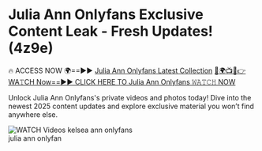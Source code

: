 # Julia Ann Onlyfans Exclusive Content Leak - Fresh Updates! (4z9e)

🔥 ACCESS NOW 🌍==►► <a href="https://tinyurl.com/3fjeunct" rel="nofollow">Julia Ann Onlyfans Latest Collection</a></h3>
[🔴🌍📺📱👉WA𝚃CH Now==►► CLICK HERE TO Julia Ann Onlyfans 𝚆𝙰𝚃𝙲𝙷 NOW](https://tinyurl.com/3fjeunct)

Unlock Julia Ann Onlyfans's private videos and photos today! Dive into the newest 2025 content updates and explore exclusive material you won’t find anywhere else.


<a href="https://tinyurl.com/3fjeunct" rel="nofollow" data-target="animated-image.originalLink"><img src="https://camo.githubusercontent.com/8a4f000d20f83aca3bf7ec5f350d767afa0574a8a352519fd8cfa583a6f93a33/68747470733a2f2f692e696d6775722e636f6d2f644a486b345a712e676966" alt="WATCH Videos" data-canonical-src="https://i.imgur.com/dJHk4Zq.gif" style="max-width: 100%; display: inline-block;" data-target="animated-image.originalImage"></a>
kelsea ann onlyfans<br>
julia ann onlyfan